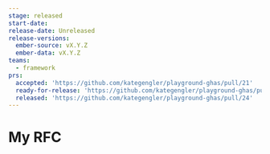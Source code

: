 ```yaml
---
stage: released
start-date:
release-date: Unreleased
release-versions:
  ember-source: vX.Y.Z
  ember-data: vX.Y.Z
teams:
  - framework
prs:
  accepted: 'https://github.com/kategengler/playground-ghas/pull/21'
  ready-for-release: 'https://github.com/kategengler/playground-ghas/pull/23'
  released: 'https://github.com/kategengler/playground-ghas/pull/24'
---
```

# My RFC
